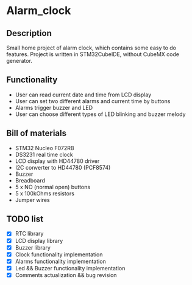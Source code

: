 # Alarm_clock

## Description
Small home project of alarm clock, which contains some easy to do features. Project is written in STM32CubeIDE, without CubeMX code generator. 

## Functionality
- User can read current date and time from LCD display
- User can set two different alarms and current time by buttons
- Alarms trigger buzzer and LED
- User can choose different types of LED blinking and buzzer melody

## Bill of materials
- STM32 Nucleo F072RB
- DS3231 real time clock
- LCD display with HD44780 driver
- I2C converter to HD44780 (PCF8574)
- Buzzer
- Breadboard
- 5 x NO (normal open) buttons
- 5 x 100kOhms resistors
- Jumper wires

## TODO list
- [x] RTC library
- [x] LCD display library
- [x] Buzzer library
- [x] Clock functionality implementation
- [x] Alarms functionality implementation
- [x] Led && Buzzer functionality implementation
- [x] Comments actualization && bug revision